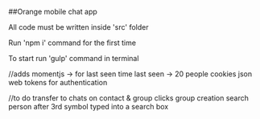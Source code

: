 ##Orange mobile chat app

All code must be written inside 'src' folder

Run 'npm i' command for the first time

To start run 'gulp' command in terminal


//adds
momentjs -> for last seen time
last seen -> 20 people
cookies
json web tokens for authentication


//to do
transfer to chats on contact & group clicks
group creation
search person after 3rd symbol typed into a search box